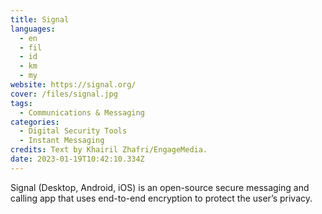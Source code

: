 ```yaml
---
title: Signal
languages: 
  - en
  - fil
  - id
  - km
  - my
website: https://signal.org/
cover: /files/signal.jpg
tags:
  - Communications & Messaging
categories:
  - Digital Security Tools
  - Instant Messaging
credits: Text by Khairil Zhafri/EngageMedia.
date: 2023-01-19T10:42:10.334Z
---
```

Signal (Desktop, Android, iOS) is an open-source secure messaging and calling app that uses end-to-end encryption to protect the user’s privacy.